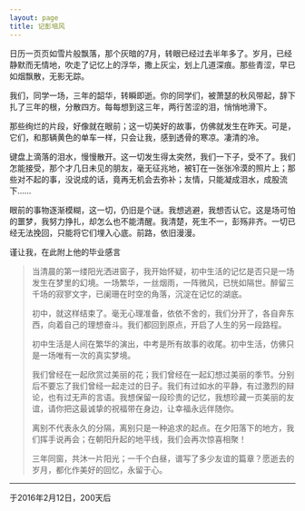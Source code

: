 ```yaml
---
layout: page
title: 记彭培风
---
```


日历一页页如雪片般飘落，那个灰暗的7月，转眼已经过去半年多了。岁月，已经静默而无情地，吹走了记忆上的浮华，撒上灰尘，划上几道深痕。那些青涩，早已如烟飘散，无影无踪。

我们，同学一场，三年的韶华，转瞬即逝。你的同学们，被萧瑟的秋风带起，辞下扎了三年的根，分散四方。每每想到这三年，两行苦涩的泪，悄悄地滑下。

那些绚烂的片段，好像就在眼前；这一切美好的故事，仿佛就发生在昨天。可是，它们，和那辆黄色的单车一样，只会让我，感到透骨的寒凉。凄清的冷。

键盘上滴落的泪水，慢慢散开。这一切发生得太突然，我们一下子，受不了。我们怎能接受，那个才几日未见的朋友，毫无征兆地，被钉在一张张冷漠的照片上；那些对不起的事，没说成的话，竟再无机会去弥补；友情，只能凝成泪水，成股流下……

眼前的事物逐渐模糊，这一切，仍旧是个谜。我想逃避，我想否认它。这是场可怕的噩梦，我努力挣扎，却怎么也不能清醒。我清楚，死生不一，彭殇非齐。一切已经无法挽回，只能将它们埋入心底。前路，依旧漫漫。

谨让我，在此附上他的毕业感言

> 当清晨的第一缕阳光洒进窗子，我开始怀疑，初中生活的记忆是否只是一场发生在梦里的幻境。一场繁华，一丝烟雨，一阵微风，已恍如隔世。醉留三千场的寂寥文字，已阑珊在时空的角落，沉淀在记忆的湖底。
> 
> 初中，就这样结束了。毫无心理准备，依依不舍的，我们分开了，各自奔东西，向着自己的理想奋斗。我们都回到原点，开启了人生的另一段路程。
> 
> 初中生活是人间在繁华的演出，中考是所有故事的收尾。初中生活，仿佛只是一场唯有一次的真实梦境。
> 
> 我们曾经在一起欣赏过美丽的花；我们曾经在一起幻想过美丽的季节。分别后不要忘了我们曾经一起走过的日子。我们有过如水的平静，有过激烈的辩论，也有过无声的言语。我想保留一段珍贵的记忆，我想珍藏一页美丽的友谊，请你把这最诚挚的祝福带在身边，让幸福永远伴随你。
> 
> 离别不代表永久的分隔，离别只是一种追求的起点。在夕阳落下的地方，我们挥手说再会；在朝阳升起的地平线，我们会再次惊喜相聚！
> 
> 三年同窗，共沐一片阳光；一千个白昼，谱写了多少友谊的篇章？愿逝去的岁月，都化作美好的回忆，永留于心。

---
于2016年2月12日，200天后
